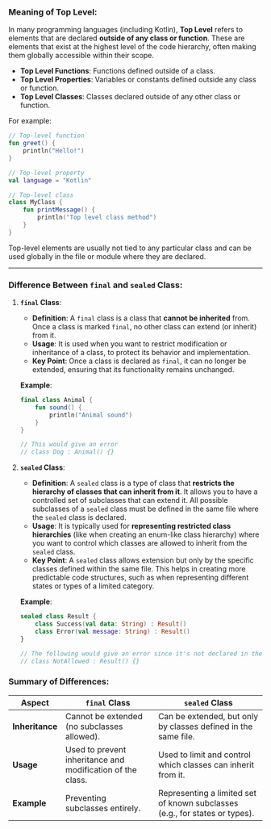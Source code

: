 ### Meaning of **Top Level**:

In many programming languages (including Kotlin), **Top Level** refers to elements that are declared **outside of any class or function**. These are elements that exist at the highest level of the code hierarchy, often making them globally accessible within their scope.

- **Top Level Functions**: Functions defined outside of a class.
- **Top Level Properties**: Variables or constants defined outside any class or function.
- **Top Level Classes**: Classes declared outside of any other class or function.

For example:
```kotlin
// Top-level function
fun greet() {
    println("Hello!")
}

// Top-level property
val language = "Kotlin"

// Top-level class
class MyClass {
    fun printMessage() {
        println("Top level class method")
    }
}
```
Top-level elements are usually not tied to any particular class and can be used globally in the file or module where they are declared.

---

### Difference Between **`final`** and **`sealed`** Class:

1. **`final` Class**:
   - **Definition**: A `final` class is a class that **cannot be inherited** from. Once a class is marked `final`, no other class can extend (or inherit) from it.
   - **Usage**: It is used when you want to restrict modification or inheritance of a class, to protect its behavior and implementation.
   - **Key Point**: Once a class is declared as `final`, it can no longer be extended, ensuring that its functionality remains unchanged.

   **Example**:
   ```kotlin
   final class Animal {
       fun sound() {
           println("Animal sound")
       }
   }

   // This would give an error
   // class Dog : Animal() {}
   ```

2. **`sealed` Class**:
   - **Definition**: A `sealed` class is a type of class that **restricts the hierarchy of classes that can inherit from it**. It allows you to have a controlled set of subclasses that can extend it. All possible subclasses of a `sealed` class must be defined in the same file where the `sealed` class is declared.
   - **Usage**: It is typically used for **representing restricted class hierarchies** (like when creating an enum-like class hierarchy) where you want to control which classes are allowed to inherit from the `sealed` class.
   - **Key Point**: A `sealed` class allows extension but only by the specific classes defined within the same file. This helps in creating more predictable code structures, such as when representing different states or types of a limited category.

   **Example**:
   ```kotlin
   sealed class Result {
       class Success(val data: String) : Result()
       class Error(val message: String) : Result()
   }

   // The following would give an error since it's not declared in the same file
   // class NotAllowed : Result() {}
   ```

### Summary of Differences:
| **Aspect**          | **`final` Class**                                    | **`sealed` Class**                                        |
|---------------------|------------------------------------------------------|-----------------------------------------------------------|
| **Inheritance**      | Cannot be extended (no subclasses allowed).          | Can be extended, but only by classes defined in the same file. |
| **Usage**            | Used to prevent inheritance and modification of the class. | Used to limit and control which classes can inherit from it.  |
| **Example**          | Preventing subclasses entirely.                     | Representing a limited set of known subclasses (e.g., for states or types). |

